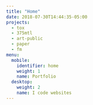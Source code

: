 ```yaml
---
title: "Home"
date: 2018-07-30T14:44:35-05:00
projects:
  - tox
  - 375mtl
  - art-public
  - paper
  - fm
menu:
  mobile:
    identifier: home
    weight: 1
    name: Portfolio
  desktop:
    weight: 2
    name: I code websites
---
```

